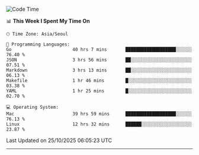<!---
[![JS's LinkedIn](https://img.shields.io/badge/LinkedIn-blue?style=for-the-badge&logo=linkedin)](https://www.linkedin.com/in/jaeseung-lee-5a2a32139/) 
[![JS's Notion](https://img.shields.io/badge/Notion-black?style=for-the-badge&logo=notion)](https://bit.ly/ljswiki1) <br><br>
-->
<!-- ![JS's GitHub stats](https://github-readme-stats-lemon-five.vercel.app/api?username=tkxkd0159&hide=contribs,prs,stars,issues&show_icons=true&theme=react&include_all_commits=true)   -->
<!-- ![Top Langs](https://github-readme-stats-lemon-five.vercel.app/api/top-langs/?username=tkxkd0159&layout=compact&hide=jupyter%20notebook,scss,html,css&langs_count=10)  -->


<!--START_SECTION:waka-->
![Code Time](http://img.shields.io/badge/Code%20Time-4%2C549%20hrs%205%20mins-blue)

📊 **This Week I Spent My Time On** 

```text
🕑︎ Time Zone: Asia/Seoul

💬 Programming Languages: 
Go                       40 hrs 7 mins       ███████████████████░░░░░░   76.40 % 
JSON                     3 hrs 56 mins       ██░░░░░░░░░░░░░░░░░░░░░░░   07.51 % 
Markdown                 3 hrs 13 mins       ██░░░░░░░░░░░░░░░░░░░░░░░   06.13 % 
Makefile                 1 hr 46 mins        █░░░░░░░░░░░░░░░░░░░░░░░░   03.38 % 
YAML                     1 hr 25 mins        █░░░░░░░░░░░░░░░░░░░░░░░░   02.70 % 

💻 Operating System: 
Mac                      39 hrs 59 mins      ███████████████████░░░░░░   76.13 % 
Linux                    12 hrs 32 mins      ██████░░░░░░░░░░░░░░░░░░░   23.87 % 
```


 Last Updated on 25/10/2025 06:05:23 UTC
<!--END_SECTION:waka-->

---
<!---
<a href="https://github.com/tkxkd0159/books">
  <img align="center" src="https://github-readme-stats-lemon-five.vercel.app/api/pin/?username=tkxkd0159&repo=books&theme=react" />
</a>
-->

<!---
- 🔭 I’m currently working on ...
- 🌱 I’m currently learning blockchain and distributed network
- 👯 I’m looking to collaborate on ...
- 🤔 I’m looking for help with ...
- 💬 Ask me about ...
- 📫 How to reach me: ...
- 😄 Pronouns: ...
- ⚡ Fun fact: ...
-->

